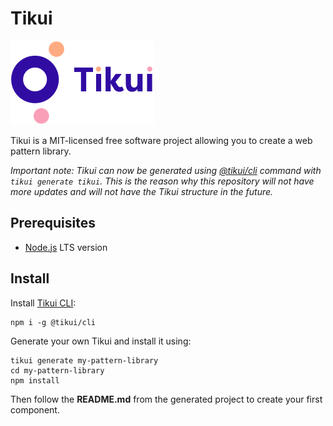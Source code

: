 # Tikui

![Tikui logo](./logo.svg)

Tikui is a MIT-licensed free software project allowing you to create a web pattern library.

_Important note: Tikui can now be generated using [@tikui/cli](https://github.com/tikui/tikui-cli) command with `tikui generate tikui`. This is the reason why this repository will not have more updates and will not have the Tikui structure in the future._

## Prerequisites

* [Node.js](https://nodejs.org) LTS version

## Install

Install [Tikui CLI](https://github.com/tikui/tikui-cli):

```shell
npm i -g @tikui/cli
```

Generate your own Tikui and install it using:

```shell
tikui generate my-pattern-library
cd my-pattern-library
npm install
```

Then follow the __README.md__ from the generated project to create your first component.
